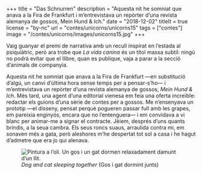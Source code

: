 +++
title = "Das Schnurren"
description = "Aquesta nit he somniat que anava a la Fira de Frankfurt i m’entrevistava un repòrter d’una revista alemanya de gossos, Mein Hund & Ich."
date = "2018-12-02"
titleIt = true
license = "by-nc"
url = "contes/unicorns/unicorns15"
tags = ["contes"]
image = "/contes/unicorns/images/unicorns15.jpg"
+++

Vaig guanyar el premi de narrativa amb un recull inspirat en l’estada al psiquiàtric, però ara trobe que *La vida canina* és un títol massa subtil: ningú no podrà evitar que el llibre, quan es publique, vaja a parar a la secció d’animals de companyia.

Aquesta nit he somniat que anava a la Fira de Frankfurt —en substitució d’algú, un canvi d’última hora sense temps per a pensar-s’ho— i m’entrevistava un repòrter d’una revista alemanya de gossos, *Mein Hund & Ich*. Més tard, una agent d’una editorial vienesa em feia una oferta increïble: redactar els guions d’una sèrie de contes per a gossos. Me n’ensenyava un prototip —el disseny, pensat perquè pogueren passar full amb les grapes, em pareixia enginyós, encara que no l’entenguera— i em convidava a vi blanc per animar-me a signar el contracte. Jèiem, després d’uns quants brindis, a la seua cambra. Els seus roncs suaus, arraulida contra mi, em sonaven més a gata, però aleshores m’he despertat tot sol a casa i he hagut d’admetre que era jo qui alenava.

<figure class="illustration"><img src="/contes/unicorns/images/unicorns15.jpg" alt="Pintura a l’oli. Un gos i un gat dormen relaxadament damunt d’un llit."><figcaption><em>Dog and cat sleeping together</em> (Gos i gat dormint junts)</figcaption></figure>

